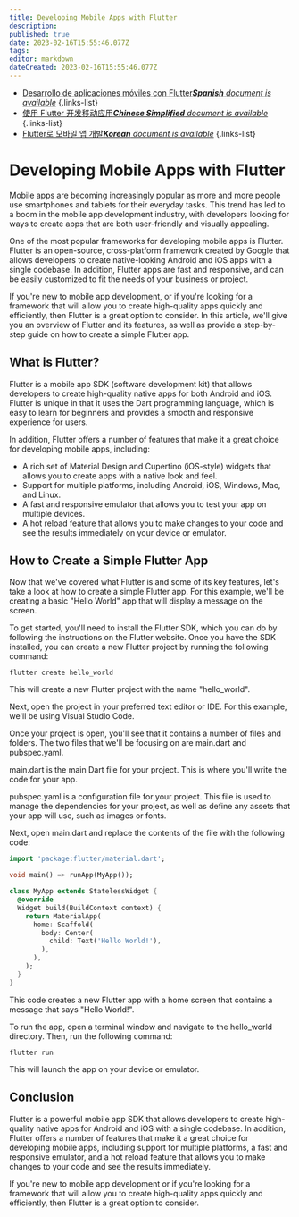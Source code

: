 ```yaml
---
title: Developing Mobile Apps with Flutter
description: 
published: true
date: 2023-02-16T15:55:46.077Z
tags: 
editor: markdown
dateCreated: 2023-02-16T15:55:46.077Z
---
```


- [Desarrollo de aplicaciones móviles con Flutter***Spanish** document is available*](/es/Knowledge-base/Common/developing-mobile-apps-with-flutter)
{.links-list}
- [使用 Flutter 开发移动应用***Chinese Simplified** document is available*](/zh/Knowledge-base/Common/developing-mobile-apps-with-flutter)
{.links-list}
- [Flutter로 모바일 앱 개발***Korean** document is available*](/ko/Knowledge-base/Common/developing-mobile-apps-with-flutter)
{.links-list}


# Developing Mobile Apps with Flutter

Mobile apps are becoming increasingly popular as more and more people use smartphones and tablets for their everyday tasks. This trend has led to a boom in the mobile app development industry, with developers looking for ways to create apps that are both user-friendly and visually appealing.

One of the most popular frameworks for developing mobile apps is Flutter. Flutter is an open-source, cross-platform framework created by Google that allows developers to create native-looking Android and iOS apps with a single codebase. In addition, Flutter apps are fast and responsive, and can be easily customized to fit the needs of your business or project.

If you're new to mobile app development, or if you're looking for a framework that will allow you to create high-quality apps quickly and efficiently, then Flutter is a great option to consider. In this article, we'll give you an overview of Flutter and its features, as well as provide a step-by-step guide on how to create a simple Flutter app.

## What is Flutter?

Flutter is a mobile app SDK (software development kit) that allows developers to create high-quality native apps for both Android and iOS. Flutter is unique in that it uses the Dart programming language, which is easy to learn for beginners and provides a smooth and responsive experience for users.

In addition, Flutter offers a number of features that make it a great choice for developing mobile apps, including:

- A rich set of Material Design and Cupertino (iOS-style) widgets that allows you to create apps with a native look and feel.
- Support for multiple platforms, including Android, iOS, Windows, Mac, and Linux.
- A fast and responsive emulator that allows you to test your app on multiple devices.
- A hot reload feature that allows you to make changes to your code and see the results immediately on your device or emulator.

## How to Create a Simple Flutter App

Now that we've covered what Flutter is and some of its key features, let's take a look at how to create a simple Flutter app. For this example, we'll be creating a basic "Hello World" app that will display a message on the screen.

To get started, you'll need to install the Flutter SDK, which you can do by following the instructions on the Flutter website. Once you have the SDK installed, you can create a new Flutter project by running the following command:

```
flutter create hello_world
```

This will create a new Flutter project with the name "hello_world".

Next, open the project in your preferred text editor or IDE. For this example, we'll be using Visual Studio Code.

Once your project is open, you'll see that it contains a number of files and folders. The two files that we'll be focusing on are main.dart and pubspec.yaml.

main.dart is the main Dart file for your project. This is where you'll write the code for your app.

pubspec.yaml is a configuration file for your project. This file is used to manage the dependencies for your project, as well as define any assets that your app will use, such as images or fonts.

Next, open main.dart and replace the contents of the file with the following code:

```dart
import 'package:flutter/material.dart';

void main() => runApp(MyApp());

class MyApp extends StatelessWidget {
  @override
  Widget build(BuildContext context) {
    return MaterialApp(
      home: Scaffold(
        body: Center(
          child: Text('Hello World!'),
        ),
      ),
    );
  }
}
```

This code creates a new Flutter app with a home screen that contains a message that says "Hello World!".

To run the app, open a terminal window and navigate to the hello_world directory. Then, run the following command:

```
flutter run
```

This will launch the app on your device or emulator.

## Conclusion

Flutter is a powerful mobile app SDK that allows developers to create high-quality native apps for Android and iOS with a single codebase. In addition, Flutter offers a number of features that make it a great choice for developing mobile apps, including support for multiple platforms, a fast and responsive emulator, and a hot reload feature that allows you to make changes to your code and see the results immediately.

If you're new to mobile app development or if you're looking for a framework that will allow you to create high-quality apps quickly and efficiently, then Flutter is a great option to consider.